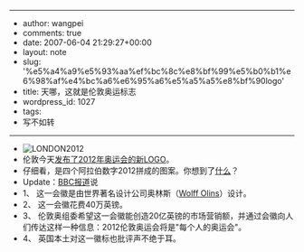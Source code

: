 - --
- author: wangpei
- comments: true
- date: 2007-06-04 21:29:27+00:00
- layout: note
- slug: '%e5%a4%a9%e5%93%aa%ef%bc%8c%e8%bf%99%e5%b0%b1%e6%98%af%e4%bc%a6%e6%95%a6%e5%a5%a5%e8%bf%90logo'
- title: 天哪，这就是伦敦奥运标志
- wordpress_id: 1027
- tags:
- 写不如转
- --
- ![LONDON2012](http://farm2.static.flickr.com/1311/530402188_aca79fd00e_m.jpg)
- 伦敦今天[发布了2012年奥运会的新LOGO](http://main.london2012.com/en/news/archive/2007/June/2007-06-04-12-06.htm)。
- 仔细看，是四个阿拉伯数字2012拼成的图案。你想到了[什么](http://www.flickr.com/photos/angelapple/530023407/)？
- Update：[BBC报道](http://news.bbc.co.uk/chinese/simp/hi/newsid_6720000/newsid_6720900/6720903.stm)说
- 1、 这一会徽是由世界著名设计公司奥林斯（[Wolff Olins](http://www.wolff-olins.com/newsandpress.htm)）设计。
- 2、 这一会徽花费40万英镑。
- 3、 伦敦奥组委希望这一会徽能创造20亿英镑的市场营销额，并通过会徽向人们传达这样一种信息：2012伦敦奥运会将是"每个人的奥运会"。
- 4、 英国本土对这一徽标也批评声不绝于耳。
